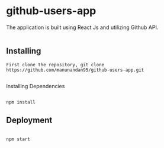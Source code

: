 # github-users-app
The application is built using React Js and utilizing Github API.



```

```
## Installing
```
First clone the repository, git clone https://github.com/manunandan95/github-users-app.git


```
Installing Dependencies
```

npm install

```
## Deployment
```

npm start

